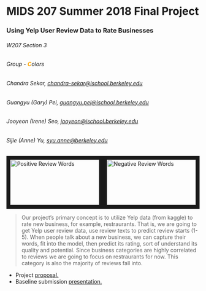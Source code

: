 # MIDS 207 Summer 2018 Final Project

### Using Yelp User Review Data to Rate Businesses

###### W207 Section 3
###### Group - <span style="color:orange"><strong>C</strong></span>olors
###### Chandra Sekar, chandra-sekar@ischool.berkeley.edu
###### Guangyu (Gary) Pei, guangyu.pei@ischool.berkeley.edu
###### Jooyeon (Irene) Seo, jooyeon@ischool.berkeley.edu
###### Sijie (Anne) Yu, syu.anne@berkeley.edu

<img src="https://github.com/annesjyu/m207_summer_2018/blob/master/word_cloud_goodwords.png"  alt="Positive Review Words" width="232" height="118" border="10" /><img src="https://github.com/annesjyu/m207_summer_2018/blob/master/word_cloud_badwords.png"  alt="Negative Review Words" width="232" height="118" border="10" />

> Our project’s primary concept is to utilize Yelp data (from kaggle) to rate new business, for example, restraurants. That is, we are going to get Yelp user review data, use review texts to predict review starts (1-5). When people talk about a new business, we can capture their words, fit into the model, then predict its rating, sort of understand its quality and potential. Since business categories are highly correlated to reviews we are going to focus on restraurants for now. This category is also the majority of reviews fall into.

- Project [proposal.](https://docs.google.com/document/d/1jhWY5XK59e1-4JVyaSsbmSr-3trdri7EP5v4-J37M8s/edit?usp=sharing)
- Baseline submission [presentation.](https://docs.google.com/presentation/d/1JqkW_vOLSedKtO78mG0OJIiCuOe3DSiPACMZkozSo04/edit?usp=sharing)

